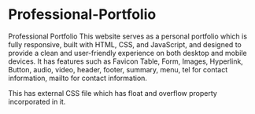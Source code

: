 # Professional-Portfolio
Professional Portfolio
This website serves as a personal portfolio which is fully responsive, built with HTML, CSS, and JavaScript, and designed to provide a clean and user-friendly experience on both desktop and mobile devices. It has features such as Favicon
Table,
Form,
Images,
Hyperlink,
Button,
audio,
video,
header,
footer,
summary,
menu,
tel for contact information,
mailto for contact information.

This has external CSS file which has float and overflow property incorporated in it.
